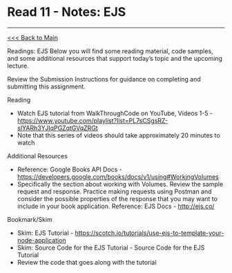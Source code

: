 # Read 11 - Notes: EJS


***
[<<< Back to Main](https://sangmlee76.github.io/reading-notes/)

Readings: EJS
Below you will find some reading material, code samples, and some additional resources that support today’s topic and the upcoming lecture.

Review the Submission Instructions for guidance on completing and submitting this assignment.

Reading
+ Watch EJS tutorial from WalkThroughCode on YouTube, Videos 1-5 - https://www.youtube.com/playlist?list=PL7sCSgsRZ-slYARh3YJIqPGZqtGVqZRGt
+ Note that this series of videos should take approximately 20 minutes to watch

Additional Resources
+ Reference: Google Books API Docs - https://developers.google.com/books/docs/v1/using#WorkingVolumes
+ Specifically the section about working with Volumes. Review the sample request and response. Practice making requests using Postman and consider the possible properties of the response that you may want to include in your book application.
Reference: EJS Docs - http://ejs.co/

Bookmark/Skim
+ Skim: EJS Tutorial - https://scotch.io/tutorials/use-ejs-to-template-your-node-application
+ Skim: Source Code for the EJS Tutorial - Source Code for the EJS Tutorial
+ Review the code that goes along with the tutorial